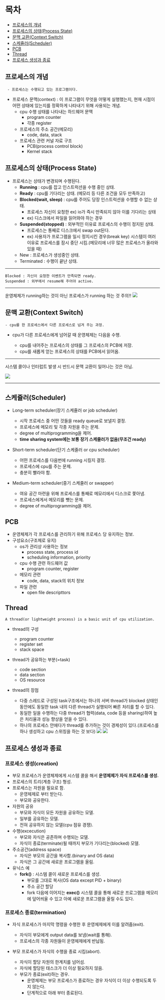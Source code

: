 # 목차
 - [프로세스의 개념](#프로세스의-개념)
 - [프로세스의 상태(Process State)](#프로세스의-상태process-state)
 - [문맥 교환(Context Switch)](#문맥-교환context-switch)
 - [스케쥴러(Scheduler)](#스케쥴러scheduler)
 - [PCB](#pcb)
 - [Thread](#thread)
 - [프로세스 생성과 종료](#프로세스-생성과-종료)


 ## 프로세스의 개념
     - 프로세스는 수행되고 있는 프로그램이다.
  - 프로세스 문맥(context) : 이 프로그램이 무엇을 어떻게 실행했는지, 현재 시점이     어떤    상태에 있는지를 정확하게 나타내기 위해 사용되는 개념.
    - cpu 수행 상태를 나타내는 하드웨어 문맥
      - program counter
      - 각종 register
    - 프로세스의 주소 공간(메모리)
      - code, data, stack
    - 프로세스 관련 커널 자료 구조
      - PCB(process control block)
      - Kernel stack
  
## 프로세스의 상태(Process State)

 - 프로세스는 상태가 변경되며 수행된다.
   - **Running** : cpu를 잡고 인스트럭션을 수행 중인 상태.
   - **Ready** : cpu를 기다리는 상태. (메모리 등 다른 조건을 모두 만족하고)
   - **Blocked(wait, sleep)** : cpu를 주어도 당장 인스트럭션을 수행할 수 없는 상태.
      - 프로세스 자신이 요청한 ex) io가 즉시 만족되지 않아 이를 기다리는 상태
      - ex) 디스크에서 파일을 읽어와야 하는 경우
   - **Suspended(stopped)**  : 외부적인 이유료 프로세스의 수행이 정지된 상태.
      - 프로세스는 통째로 디스크에서 swap out된다.
      - ex) 사용자가 프로그램을 일시 정지시킨 경우(break key) 시스템이 여러 이유료 프로세스를 잠시 중단 시킴.(메모리에 너무 많은 프로세스가 올라와 있을 때)
   - New : 프로세스가 생성중인 상태.
   - Terminated : 수행이 끝난 상태.

---
    Blocked : 자신이 요청한 이벤트가 만족되면 ready.
    Suspended : 외부에서 resume해 주어야 active.
---
운영체제가 running하는 것이 아닌 프로세스가 running 하는 것 주의!!
 ![](/picture/프로세스상태도.jpg)

## 문맥 교환(Context Switch)
    - cpu를 한 프로세스에서 다른 프로세스로 넘겨 주는 과정.
 
  - cpu가 다른 프로세스에게 넘어갈 때 운영체제는 다음을 수행.
    
    - cpu를 내어주는 프로세스의 상태를 그 프로세스의 PCB에 저장.
    - cpu를 새롭게 얻는 프로세스의 상태를 PCB에서 읽어옴.
---
시스템 콜이나 인터럽트 발생 시 반드시 문맥 교환이 일어나는 것은 아님.

 ![](/picture/문맥교환.jpg)

---

## 스케쥴러(Scheduler)
 - Long-term scheduler(장기 스케쥴러 or job scheduler)
   - 시작 프로세스 중 어떤 것들을 ready queue로 보낼지 결정.
   - 프로세스에 메모리 및 각종 자원을 주는 문제.
   - degree of multiprogramming을 제어.
   - **time sharing system에는 보통 장기 스케줄러가 없음(무조건 ready)** 
 
 - Short-term scheduler(단기 스케줄러 or cpu scheduler)
   - 어떤 프로세스를 다음번에 running 시킬지 결정.
   - 프로세스에 cpu를 주는 문제.
   - 충분히 빨라야 함.
 
 - Medium-term scheduler(중기 스케줄러 or swapper) 
   - 여유 공간 마련을 위해 프로세스를 통째로 메모리에서 디스크로 쫓아냄.
   - 프로세스에게서 메모리를 뺏는 문제.
   - degree of multiprogramming을 제어.
  
## PCB
 - 운영체제가 각 프로세스를 관리하기 위해 프로세스 당 유지하는 정보.
 - 구성요소(구조체로 유지)
   - os가 관리상 사용하는 정보
     - process state, process id
     - scheduling information, priority
   - cpu 수행 관련 하드웨어 값
     - program counter, register
   - 메모리 관련
     - code, data, stack의 위치 정보
   - 파일 관련
     - open file descripttors    

## Thread
    A thread(or lightweight process) is a basic unit of cpu utilization.

- thread의 구성
  - program counter
  - register set
  - stack space 

- thread가 공유하는 부분(=task)
  - code section
  - data section
  - OS resource 
- thread의 장점
   - 다중 스레드로 구성된 task구조에서는 하나의 서버 thread가 blocked 상태인 동안에도 동일한 task 내의 다른 thread가 실행되어 빠른 처리를 할 수 있다.
   - 동일한 일을 수행하는 다중 thread가 협력(data, code 등을 sharing)하여 높은 처리율과 성능 향상을 얻을 수 있다.
   - 하나의 프로세스 안에다가 thread를 추가하는 것이 경제성이 있다.(프로세스를 하나 생성하고 cpu 스위칭을 하는 것 보다)
![](/picture/스레드.jpg)
![](/picture/스레드1.jpg)

## 프로세스 생성과 종료
 ### 프로세스 생성(creation)
 - 부모 프로세스가 운영체제에게 시스템 콜을 해서 **운영체제가 자식 프로세스를 생성.**
 - 프로세스의 트리(계층 구조) 형성.
 - 프로세스는 자원을 필요로 함.
   - 운영체제로 부터 받는다.
   - 부모와 공유한다.
- 자원의 공유
  - 부모와 자식이 모든 자원을 공유하는 모델.
  - 일부를 공유하는 모델.
  - 전혀 공유하지 않는 모델(cpu 점유 경쟁).
- 수행(excecution)
  - 부모와 자식은 공존하며 수행되는 모델.
  - 자식이 종료(terminate)될 때까지 부모가 기다리는(blocked) 모델.
- 주소공간(address space)
  - 자식은 부모의 공간을 복사함.(binary and OS data)
  - 자식은 그 공간에 새로운 프로그램을 올림.
- 유닉스 예
  - **fork()** : 시스템 콜이 새로운 프로세스를 생성.
     - 부모를 그대로 복사(OS data except PID + binary)
     - 주소 공간 할당
     - fork 다음에 이어지는 **exec()** 시스템 콜을 통해 새로운 프로그램을 메모리에 덮어씌울 수 있고 아예 새로운 프로그램을 올릴 수도 있다.
 ### 프로세스 종료(termination)
  - 자식 프로세스가 마지막 명령을 수행한 후 운영체제에게 이를 알려줌(exit).
  
    - 자식이 부모에게 output data를 보냄(wait를 통해).
    - 프로세스의 각종 자원들이 운영체제에게 반납됨.
  - 부모 프로세스가 자식의 수행을 종료 시킴(abort).
    - 자식이 할당 자원의 한계치를 넘어섬.
    - 자식에 할당된 태스크가 더 이상 필요하지 않음.
    - 부모가 종료(exit)하는 경우.
      - 운영체제는 부모 프로세스가 종료하는 경우 자식이 더 이상 수행되도록 두지 않는다.
      - 단계적으로 아래 부터 종료된다.    
   

